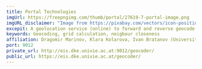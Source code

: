 ```yaml
---
title: Portal Technologies
imgUrl: https://freepngimg.com/thumb/portal/27619-7-portal-image.png
imgURL_disclaimer: "Image from https://pixabay.com/vectors/icon-position-map-geolocation-4399704/, Free for commercial use, No attribution required."
excepit: A geolocation service (online) to forward and reverse geocode location information as a proof-of-concept. Additional, a microservice that location codes based on grid and calculate closeness using a kd-tree algorithm.
keywords: Geocoding, grid calculation, neigbour closeness
affiliation: Dragomir Marinov, Klara Kolarova, Ivan Bratanov (University of Vienna)
port: 9012
private_url: http://eis.dke.univie.ac.at:9012/geocoder/
public_url: https://eis.dke.univie.ac.at/geocoder/
---
```

